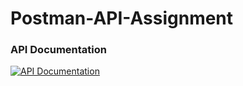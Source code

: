 # Postman-API-Assignment

### API Documentation
[![API Documentation](https://img.shields.io/badge/Postman-API%20Docs-orange)](<https://documenter.getpostman.com/view/41108465/2sAYQdkVfG>)
